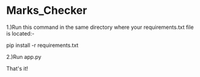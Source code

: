 # Marks_Checker

1.)Run this command in the same directory where your requirements.txt file is located:-

pip install -r requirements.txt

2.)Run app.py

That's it!
